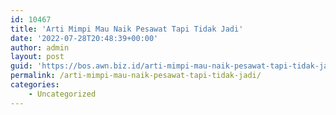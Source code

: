```yaml
---
id: 10467
title: 'Arti Mimpi Mau Naik Pesawat Tapi Tidak Jadi'
date: '2022-07-28T20:48:39+00:00'
author: admin
layout: post
guid: 'https://bos.awn.biz.id/arti-mimpi-mau-naik-pesawat-tapi-tidak-jadi/'
permalink: /arti-mimpi-mau-naik-pesawat-tapi-tidak-jadi/
categories:
    - Uncategorized
---
```


